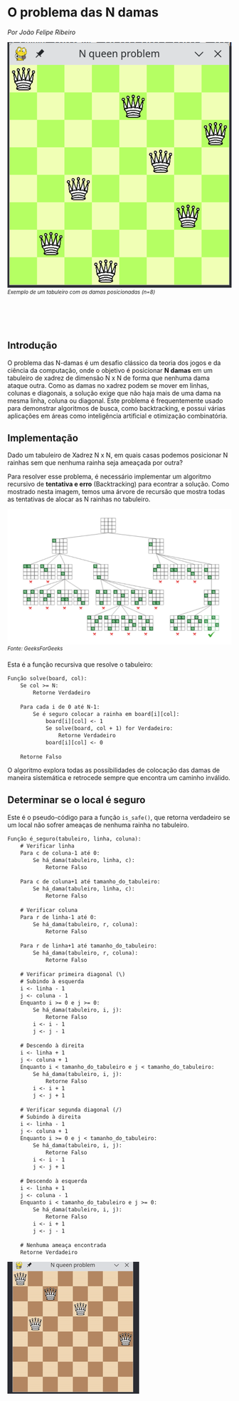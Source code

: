 # O problema das N damas
_Por João Felipe Ribeiro_

![demo](image-1.png)
<sup>_Exemplo de um tabuleiro com as damas posicionadas (n=8)_</sup>

<br/>
<br/>
<br/>

## Introdução

O problema das N-damas é um desafio clássico da teoria dos jogos e da ciência da computação, onde o objetivo é posicionar **N damas** em um tabuleiro de xadrez de dimensão N x N de forma que nenhuma dama ataque outra. Como as damas no xadrez podem se mover em linhas, colunas e diagonais, a solução exige que não haja mais de uma dama na mesma linha, coluna ou diagonal. Este problema é frequentemente usado para demonstrar algoritmos de busca, como backtracking, e possui várias aplicações em áreas como inteligência artificial e otimização combinatória.

## Implementação

Dado um tabuleiro de Xadrez N x N, em quais casas podemos posicionar N rainhas sem que nenhuma rainha seja ameaçada por outra?

Para resolver esse problema, é necessário implementar um algoritmo recursivo de **tentativa e erro** (Backtracking) para econtrar a solução. Como mostrado nesta imagem, temos uma árvore de recursão que mostra todas as tentativas de alocar as N rainhas no tabuleiro.

![diagram](image.png)
<sup>_Fonte: GeeksForGeeks_</sup>

Esta é a função recursiva que resolve o tabuleiro:
```
Função solve(board, col):
    Se col >= N:
        Retorne Verdadeiro

    Para cada i de 0 até N-1:
        Se é seguro colocar a rainha em board[i][col]:
            board[i][col] <- 1
            Se solve(board, col + 1) for Verdadeiro:
                Retorne Verdadeiro
            board[i][col] <- 0
    
    Retorne Falso
```

O algoritmo explora todas as possibilidades de colocação das damas de maneira sistemática e retrocede sempre que encontra um caminho inválido.

## Determinar se o local é seguro

Este é o pseudo-código para a função `is_safe()`, que retorna verdadeiro se um local não sofrer ameaças de nenhuma rainha no tabuleiro.

```
Função é_seguro(tabuleiro, linha, coluna):
    # Verificar linha
    Para c de coluna-1 até 0:
        Se há_dama(tabuleiro, linha, c):
            Retorne Falso
    
    Para c de coluna+1 até tamanho_do_tabuleiro:
        Se há_dama(tabuleiro, linha, c):
            Retorne Falso

    # Verificar coluna
    Para r de linha-1 até 0:
        Se há_dama(tabuleiro, r, coluna):
            Retorne Falso

    Para r de linha+1 até tamanho_do_tabuleiro:
        Se há_dama(tabuleiro, r, coluna):
            Retorne Falso

    # Verificar primeira diagonal (\)
    # Subindo à esquerda
    i <- linha - 1
    j <- coluna - 1
    Enquanto i >= 0 e j >= 0:
        Se há_dama(tabuleiro, i, j):
            Retorne Falso
        i <- i - 1
        j <- j - 1

    # Descendo à direita
    i <- linha + 1
    j <- coluna + 1
    Enquanto i < tamanho_do_tabuleiro e j < tamanho_do_tabuleiro:
        Se há_dama(tabuleiro, i, j):
            Retorne Falso
        i <- i + 1
        j <- j + 1

    # Verificar segunda diagonal (/)
    # Subindo à direita
    i <- linha - 1
    j <- coluna + 1
    Enquanto i >= 0 e j < tamanho_do_tabuleiro:
        Se há_dama(tabuleiro, i, j):
            Retorne Falso
        i <- i - 1
        j <- j + 1

    # Descendo à esquerda
    i <- linha + 1
    j <- coluna - 1
    Enquanto i < tamanho_do_tabuleiro e j >= 0:
        Se há_dama(tabuleiro, i, j):
            Retorne Falso
        i <- i + 1
        j <- j - 1

    # Nenhuma ameaça encontrada
    Retorne Verdadeiro
```


![demo](demo.gif)